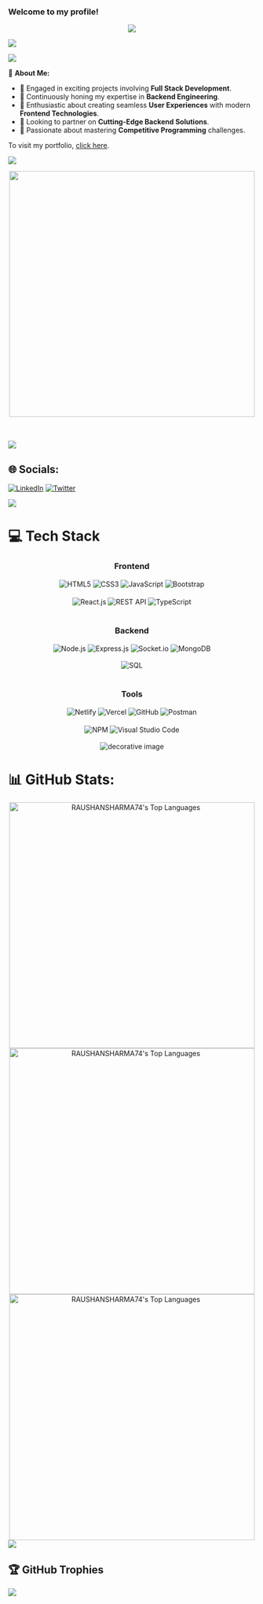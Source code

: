 

<h3 align="left">
  Welcome to my profile!
 
</h3>

<p align="center">
  <a href="https://github.com/RAUSHANSHARMA74"><img src="https://readme-typing-svg.herokuapp.com/?lines=I%20am%20Raushan%20Sharma;Full%20Stack%20Web%20Developer;Always%20learning%20new%20things&center=true&width=380&height=45"></a>
</p>


<img src="https://user-images.githubusercontent.com/73097560/115834477-dbab4500-a447-11eb-908a-139a6edaec5c.gif">   

[![](https://visitcount.itsvg.in/api?id=RAUSHANSHARMA74&icon=0&color=0)](https://visitcount.itsvg.in)

💫 **About Me:**

- 🔭 Engaged in exciting projects involving **Full Stack Development**.
- 🌱 Continuously honing my expertise in **Backend Engineering**.
- 🚀 Enthusiastic about creating seamless **User Experiences** with modern **Frontend Technologies**.
- 👯 Looking to partner on **Cutting-Edge Backend Solutions**.
- 🧠 Passionate about mastering **Competitive Programming** challenges.

<p>To visit my portfolio, <a href="https://raushansharma74.github.io/" target="_blank">click here</a>.</p>




<img src="https://user-images.githubusercontent.com/73097560/115834477-dbab4500-a447-11eb-908a-139a6edaec5c.gif">   
<p align="center"><img src="https://user-images.githubusercontent.com/74038190/229223263-cf2e4b07-2615-4f87-9c38-e37600f8381a.gif" width="500"></p>
<br><br>

<img src="https://user-images.githubusercontent.com/73097560/115834477-dbab4500-a447-11eb-908a-139a6edaec5c.gif">   




## 🌐 Socials:
[![LinkedIn](https://img.shields.io/badge/LinkedIn-%230077B5.svg?logo=linkedin&logoColor=white)](https://linkedin.com/in/https://www.linkedin.com/in/raushan-sharma-ab0123248/) [![Twitter](https://img.shields.io/badge/Twitter-%231DA1F2.svg?logo=Twitter&logoColor=white)](https://twitter.com/https://twitter.com/Raushan07262164)

<img src="https://user-images.githubusercontent.com/73097560/115834477-dbab4500-a447-11eb-908a-139a6edaec5c.gif">   

# 💻 Tech Stack

<div align="center">
  <h3 align="center">Frontend</h3>
  <img src="https://img.shields.io/badge/html5-%23E34F26.svg?style=for-the-badge&logo=html5&logoColor=white" align="center" alt="HTML5">
  <img src="https://img.shields.io/badge/css3-%231572B6.svg?style=for-the-badge&logo=css3&logoColor=white" align="center" alt="CSS3">
  <img src="https://img.shields.io/badge/javascript-%23323330.svg?style=for-the-badge&logo=javascript&logoColor=%23F7DF1E" align="center" alt="JavaScript">
  <img src="https://img.shields.io/badge/Bootstrap-563D7C?style=for-the-badge&logo=bootstrap&logoColor=white" align="center" alt="Bootstrap">
  <br/> <br/>
  <img src="https://img.shields.io/badge/react-%2320232a.svg?style=for-the-badge&logo=react&logoColor=%2361DAFB" align="center" alt="React.js">
  <img src="https://img.shields.io/badge/rest%20api-%23323330.svg?style=for-the-badge&logo=express&logoColor=white" align="center" alt="REST API">
  <img src="https://img.shields.io/badge/typescript-%23007ACC.svg?style=for-the-badge&logo=typescript&logoColor=white" align="center" alt="TypeScript">
</div>

<br/>

<div align="center">
  <h3 align="center">Backend</h3>
  <img src="https://img.shields.io/badge/node.js-339933?style=for-the-badge&logo=nodedotjs&logoColor=white" align="center" alt="Node.js">
  <img src="https://img.shields.io/badge/express.js-%23404d59.svg?style=for-the-badge&logo=express&logoColor=white" align="center" alt="Express.js">
  <img src="https://img.shields.io/badge/socket.io-black?style=for-the-badge&logo=socketdotio&badgeColor=010101" align="center" alt="Socket.io">
  <img src="https://img.shields.io/badge/mongodb-%234ea94b.svg?style=for-the-badge&logo=mongodb&logoColor=white" align="center" alt="MongoDB">
  <br/> <br/>
  <img src="https://img.shields.io/badge/sql-4EA94B?style=for-the-badge&logo=sqlite&logoColor=white" align="center" alt="SQL">
</div>

<br/>

<div align="center">
  <h3 align="center">Tools</h3>
  <img src="https://img.shields.io/badge/netlify-%2300C7B7.svg?style=for-the-badge&logo=netlify&logoColor=white" align="center" alt="Netlify">
  <img src="https://img.shields.io/badge/vercel-%23000000.svg?style=for-the-badge&logo=vercel&logoColor=white" align="center" alt="Vercel">
  <img src="https://img.shields.io/badge/github-%23121011.svg?style=for-the-badge&logo=github&logoColor=white" align="center" alt="GitHub">
  <img src="https://img.shields.io/badge/postman-FF6C37?style=for-the-badge&logo=postman&logoColor=white" align="center" alt="Postman">
  <br/> <br/>
  <img src="https://img.shields.io/badge/npm-CB3837?style=for-the-badge&logo=npm&logoColor=white" align="center" alt="NPM">
  <img src="https://img.shields.io/badge/visual%20studio-%23007ACC.svg?style=for-the-badge&logo=visual-studio&logoColor=white" align="center" alt="Visual Studio Code">
</div>

<br/>

<div align="center">
  <img src="https://user-images.githubusercontent.com/73097560/115834477-dbab4500-a447-11eb-908a-139a6edaec5c.gif" alt="decorative image">
</div>






# 📊 GitHub Stats:
<div align="center" >
  <img width="500" src="https://github-readme-stats.vercel.app/api?username=RAUSHANSHARMA74&theme=shadow_green&hide_border=false&include_all_commits=true&count_private=true" alt="RAUSHANSHARMA74's Top Languages"><br/>
  <img width="500" src="https://github-readme-streak-stats.herokuapp.com/?user=RAUSHANSHARMA74&theme=shadow_green&hide_border=false" alt="RAUSHANSHARMA74's Top Languages"><br/>
  <img width="500" src="https://github-readme-stats.vercel.app/api/top-langs/?username=RAUSHANSHARMA74&theme=shadow_green&hide_border=false&include_all_commits=true&count_private=true&layout=compact" alt="RAUSHANSHARMA74's Top Languages">
</div>


<img src="https://user-images.githubusercontent.com/73097560/115834477-dbab4500-a447-11eb-908a-139a6edaec5c.gif"> 

## 🏆 GitHub Trophies
![](https://github-profile-trophy.vercel.app/?username=raushansharma74&theme=radical&no-frame=false&no-bg=false&margin-w=4)

<!-- Proudly created with GPRM ( https://gprm.itsvg.in ) -->
<!-- Proudly created with GPRM ( https://gprm.itsvg.in ) -->
